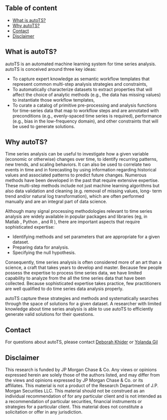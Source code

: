 ## Table of content
* [What is autoTS?](#what)
* [Why autoTS?](#why)
* [Contact](#contact)
* [Disclaimer](#disclaimer)

## <a name='what'> What is autoTS?</a>

autoTS is an automated machine learning system for time series analysis. autoTS is conceived around three key ideas:
* To capture expert knowledge as semantic workflow templates that represent common multi-step analysis strategies and constraints,
* To automatically characterize datasets to extract properties that will affect the choice of analytic methods (e.g., the data has missing values) to instantiate those workflow templates,
* To curate a catalog of primitive pre-processing and analysis functions for time-series data that map to workflow steps and are annotated with preconditions (e.g., evenly-spaced time series is required), performance (e.g., bias in the low-frequency domain), and other constraints that will be used to generate solutions.

## <a name='why'> Why autoTS?</a>

Time series analysis can be useful to investigate how a given variable (economic or otherwise) changes over time, to identify recurring patterns, new trends, and scaling behaviors. It can also be used to correlate two events in time and in forecasting by using information regarding historical values and associated patterns to predict future changes. Numerous methods have been developed in the past that require extensive expertise. These multi-step methods include not just machine learning algorithms but also data validation and cleaning (e.g. removal of missing values, long- term trend and/or natural log transformation), which are often performed manually and are an integral part of data science.

Although many signal processing methodologies relevant to time series analysis are widely available in popular packages and libraries (eg, in Matlab , Python , and R ), there are important aspects that require sophisticated expertise:
* Identifying methods and set parameters that are appropriate for a given dataset.
* Preparing data for analysis.
* Specifying the null hypothesis.

Consequently, time series analysis is often considered more of an art than a science, a craft that takes years to develop and master. Because few people possess the expertise to process time series data, we have limited capability to analyze from the all the time series data that have been collected. Because sophisticated expertise takes practice, few practitioners are well qualified to do time series data analysis properly.

autoTS capture these strategies and methods and systematically searches through the space of solutions for a given dataset. A researcher with limited knowledge about time series analysis is able to use autoTS to efficiently generate valid solutions for their questions.

## <a name='contact'> Contact </a>
For questions about autoTS, please contact [Deborah Khider](mailto:khider@usc.edu) or [Yolanda Gil](mailto:gil@isi.edu)

## <a name='disclaimer'> Disclaimer </a>
This research is funded by JP Morgan Chase & Co. Any views or opinions expressed herein are solely those of the authors listed, and may differ from the views and opinions expressed by JP Morgan Chase & Co. or its affiliates. This material is not a product of the Research Department of J.P. Morgan Securities LLC. This material should not be construed as an individual recommendation of for any particular client and is not intended as a recommendation of particular securities, financial instruments or strategies for a particular client. This material does not constitute a solicitation or offer in any jurisdiction.
